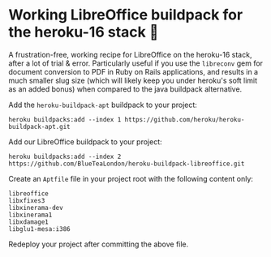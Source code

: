 # Working LibreOffice buildpack for the heroku-16 stack 🎉

A frustration-free, working recipe for LibreOffice on the heroku-16 stack, after a lot of trial & error. Particularly useful if you use the `libreconv` gem for document conversion to PDF in Ruby on Rails applications, and results in a much smaller slug size (which will likely keep you under heroku's soft limit as an added bonus) when compared to the java buildpack alternative.

Add the `heroku-buildpack-apt` buildpack to your project:
```
heroku buildpacks:add --index 1 https://github.com/heroku/heroku-buildpack-apt.git
```

Add our LibreOffice buildpack to your project:
```
heroku buildpacks:add --index 2 https://github.com/BlueTeaLondon/heroku-buildpack-libreoffice.git
```

Create an `Aptfile` file in your project root with the following content only:
```
libreoffice
libxfixes3
libxinerama-dev
libxinerama1
libxdamage1
libglu1-mesa:i386
```

Redeploy your project after committing the above file.

